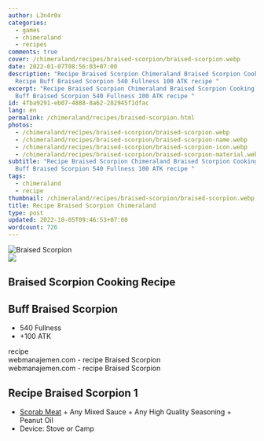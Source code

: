 ```yaml
---
author: L3n4r0x
categories:
  - games
  - chimeraland
  - recipes
comments: true
cover: /chimeraland/recipes/braised-scorpion/braised-scorpion.webp
date: 2022-01-07T08:56:03+07:00
description: "Recipe Braised Scorpion Chimeraland Braised Scorpion Cooking
  Recipe Buff Braised Scorpion 540 Fullness 100 ATK recipe "
excerpt: "Recipe Braised Scorpion Chimeraland Braised Scorpion Cooking Recipe
  Buff Braised Scorpion 540 Fullness 100 ATK recipe "
id: 4fba9291-eb07-4888-8a62-282945f1dfac
lang: en
permalink: /chimeraland/recipes/braised-scorpion.html
photos:
  - /chimeraland/recipes/braised-scorpion/braised-scorpion.webp
  - /chimeraland/recipes/braised-scorpion/braised-scorpion-name.webp
  - /chimeraland/recipes/braised-scorpion/braised-scorpion-icon.webp
  - /chimeraland/recipes/braised-scorpion/braised-scorpion-material.webp
subtitle: "Recipe Braised Scorpion Chimeraland Braised Scorpion Cooking Recipe
  Buff Braised Scorpion 540 Fullness 100 ATK recipe "
tags:
  - chimeraland
  - recipe
thumbnail: /chimeraland/recipes/braised-scorpion/braised-scorpion.webp
title: Recipe Braised Scorpion Chimeraland
type: post
updated: 2022-10-05T09:46:53+07:00
wordcount: 726
---
```


<link
  rel="stylesheet"
  href="https://rawcdn.githack.com/dimaslanjaka/Web-Manajemen/870a349/css/bootstrap-5-3-0-alpha3-wrapper.css"
/>
<section id="bootstrap-wrapper">
  <div data-bs-theme="dark">
    <div class="card mb-2">
      <div class="card-body">
        <div class="row g-0">
          <div class="col-sm-4 position-relative mb-2">
            <img
              src="https://www.webmanajemen.com/chimeraland/recipes/braised-scorpion/braised-scorpion-material.webp"
              class="card-img fit-cover w-100 h-100"
              alt="Braised Scorpion"
              data-fancybox="true"
            />
          </div>
          <div class="col-sm-8 mb-2">
            <div class="card-body">
              <div class="d-flex flex-row align-items-center mb-3">
                <img
                  class="d-inline-block me-2"
                  src="https://www.webmanajemen.com/chimeraland/recipes/braised-scorpion/braised-scorpion-icon.webp"
                  width="auto"
                  height="auto"
                  style="vertical-align: middle"
                />
                <h2 class="fs-5">Braised Scorpion Cooking Recipe</h2>
              </div>
              <h2 class="card-title fs-5">Buff Braised Scorpion</h2>
              <div class="card-text">
                <ul>
                  <li>540 Fullness</li>
                  <li>+100 ATK</li>
                </ul>
              </div>
              <span class="badge rounded-pill">recipe</span>
            </div>
            <div class="card-footer text-end text-muted mt-auto">
              webmanajemen.com - recipe Braised Scorpion
            </div>
          </div>
        </div>
      </div>
      <div class="card-footer text-end text-muted">
        webmanajemen.com - recipe Braised Scorpion
      </div>
    </div>
    <div class="row mb-2">
      <div class="col-12 col-lg-6 recipe-item mb-2">
        <div class="card">
          <div class="card-body">
            <h2 class="card-title fs-5">Recipe Braised Scorpion 1</h2>
            <div class="card-text">
              <ul>
                <li>
                  <a
                    class="text-decoration-none text-primary"
                    href="/chimeraland/materials/scorab-meat.html"
                    >Scorab Meat</a
                  ><span> + </span>Any Mixed Sauce<span> + </span>Any High
                  Quality Seasoning<span> + </span>Peanut Oil
                </li>
                <li>Device: Stove or Camp</li>
              </ul>
            </div>
          </div>
        </div>
      </div>
    </div>
  </div>
</section>